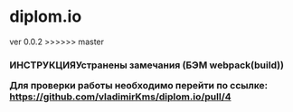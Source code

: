 ﻿# diplom.io
</h2>ver 0.0.2</h2>
>>>>>> master
<h3>ИНСТРУКЦИЯ</h

Устранены замечания (БЭМ webpack(build))


Для проверки работы  необходимо перейти по ссылке:
https://github.com/vladimirKms/diplom.io/pull/4
